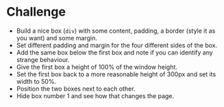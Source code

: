 # Challenge

- Build a nice box (`div`) with some content, padding, a border (style it as you want) and some margin.
- Set different padding and margin for the four different sides of the box.
- Add the same box below the first box and note if you can identify any strange behaviour.
- Give the first box a height of 100% of the window height.
- Set the first box back to a more reasonable height of 300px and set its width to 50%.
- Position the two boxes next to each other.
- Hide box number 1 and see how that changes the page.
